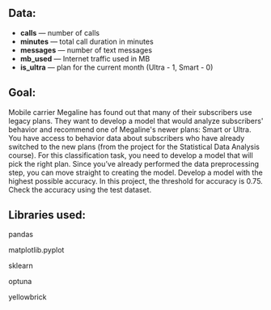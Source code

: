 ## Data:

- **сalls** — number of calls
- **minutes** — total call duration in minutes
- **messages** — number of text messages
- **mb_used** — Internet traffic used in MB
- **is_ultra** — plan for the current month (Ultra - 1, Smart - 0)

## Goal:

Mobile carrier Megaline has found out that many of their subscribers use legacy plans. They want to develop a model that would analyze subscribers' behavior and recommend one of Megaline's newer plans: Smart or Ultra.
You have access to behavior data about subscribers who have already switched to the new plans (from the project for the Statistical Data Analysis course). For this classification task, you need to develop a model that will pick the right plan. Since you’ve already performed the data preprocessing step, you can move straight to creating the model.
Develop a model with the highest possible accuracy. In this project, the threshold for accuracy is 0.75. Check the accuracy using the test dataset.

## Libraries used:

pandas

matplotlib.pyplot

sklearn

optuna

yellowbrick
